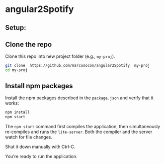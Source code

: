# angular2Spotify

## Setup:

## Clone the repo

Clone this repo into new project folder (e.g., `my-proj`).
```bash
git clone  https://github.com/marcosocon/angular2Spotify  my-proj
cd my-proj
```

## Install npm packages

Install the npm packages described in the `package.json` and verify that it works:

```bash
npm install
npm start
```

The `npm start` command first compiles the application,
then simultaneously re-compiles and runs the `lite-server`.
Both the compiler and the server watch for file changes.

Shut it down manually with Ctrl-C.

You're ready to run the  application.
